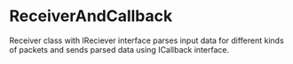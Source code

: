 ReceiverAndCallback
===================
Receiver class with IReciever interface parses input data for different kinds of packets and sends parsed data using ICallback interface.
